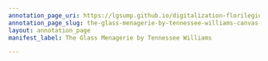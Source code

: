 ```yaml
---
annotation_page_uri: https://lgsump.github.io/digitalization-florilegium/annotations/the-glass-menagerie-by-tennessee-williams-canvas-1-635-560862.json
annotation_page_slug: the-glass-menagerie-by-tennessee-williams-canvas-1-635-560862
layout: annotation_page
manifest_label: The Glass Menagerie by Tennessee Williams

---
```

